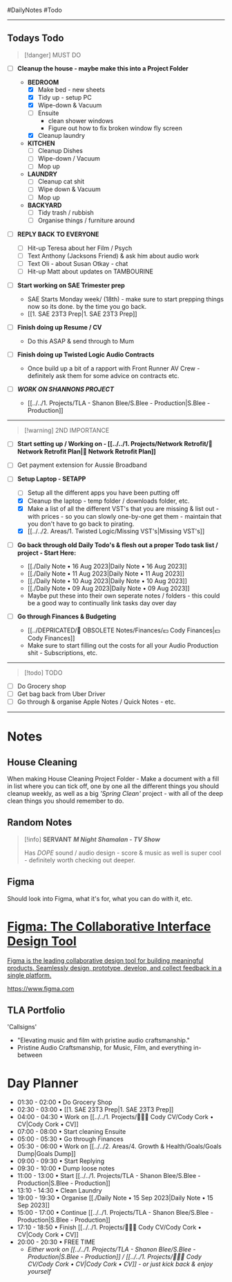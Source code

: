 #DailyNotes #Todo 
- - -
## Todays Todo
>[!danger] MUST DO

- [ ] **Cleanup the house - maybe make this into a Project Folder**
	- **BEDROOM**
		- [x] Make bed - new sheets
		- [x] Tidy up - setup PC
		- [x] Wipe-down & Vacuum
		- [ ] Ensuite 
			- clean shower windows 
			- Figure out how to fix broken window fly screen
		- [x] Cleanup laundry
	- **KITCHEN**
		- [ ] Cleanup Dishes
		- [ ] Wipe-down / Vacuum
		- [ ] Mop up
	- **LAUNDRY**
		- [ ] Cleanup cat shit
		- [ ] Wipe down & Vacuum
		- [ ] Mop up
	- **BACKYARD**
		- [ ] Tidy trash / rubbish
		- [ ] Organise things / furniture around 

- [ ] **REPLY BACK TO EVERYONE**
	- [ ] Hit-up Teresa about her Film / Psych 
	- [ ] Text Anthony (Jacksons Friend) & ask him about audio work
	- [ ] Text Oli - about Susan Otkay - chat
	- [ ] Hit-up Matt about updates on TAMBOURINE

- [ ] **Start working on SAE Trimester prep**
	- SAE Starts Monday week/ (18th) - make sure to start prepping things now so its done. by the time you go back.
	- [[1. SAE 23T3 Prep|1. SAE 23T3 Prep]] 

- [ ] **Finish doing up Resume / CV**
	- Do this ASAP & send through to Mum

- [ ] **Finish doing up Twisted Logic Audio Contracts**
	- Once build up a bit of a rapport with Front Runner AV Crew - definitely ask them for some advice on contracts etc.

- [ ] ***WORK ON SHANNONS PROJECT***
	- [[../../1. Projects/TLA - Shanon Blee/S.Blee - Production|S.Blee - Production]]

- - -
>[!warning] 2ND IMPORTANCE

- [ ] **Start setting up / Working on - [[../../1. Projects/Network Retrofit/🛜 Network Retrofit Plan|🛜 Network Retrofit Plan]]**

- [ ] Get payment extension for Aussie Broadband

- [ ] **Setup Laptop - SETAPP**
	- [ ] Setup all the different apps you have been putting off 
	- [x] Cleanup the laptop - temp folder / downloads folder, etc.
	- [x] Make a list of all the different VST's that you are missing & list out - with prices - so you can slowly one-by-one get them - maintain that you don't have to go back to pirating.
	- [x] [[../../2. Areas/1. Twisted Logic/Missing VST's|Missing VST's]] 

- [ ] **Go back through old Daily Todo's & flesh out a proper Todo task list / project - Start Here:**
	- [[./Daily Note • 16 Aug 2023|Daily Note • 16 Aug 2023]]
	- [[./Daily Note • 11 Aug 2023|Daily Note • 11 Aug 2023]]
	- [[./Daily Note • 10 Aug 2023|Daily Note • 10 Aug 2023]]
	- [[./Daily Note • 09 Aug 2023|Daily Note • 09 Aug 2023]]
	- Maybe put these into their own seperate notes / folders - this could be a good way to continually link tasks day over day

- [ ] **Go through Finances & Budgeting**
	- [[../DEPRICATED/🧹 OBSOLETE Notes/Finances/💵 Cody Finances|💵 Cody Finances]]
	- Make sure to start filling out the costs for all your Audio Production shit - Subscriptions, etc.

- - -
>[!todo] TODO

- [ ] Do Grocery shop
- [ ] Get bag back from Uber Driver
- [ ] Go through & organise Apple Notes / Quick Notes - etc.

- - -
# Notes
## House Cleaning
When making House Cleaning Project Folder - Make a document with a fill in list where you can tick off, one by one all the different things you should cleanup weekly, as well as a big *'Spring Clean'* project - with all of the deep clean things you should remember to do.

## Random Notes
>[!info] **SERVANT**
>***M Night Shamalan - TV Show***
>
>Has *DOPE* sound / audio design - score & music as well is super cool - definitely worth checking out deeper.

## Figma
Should look into Figma, what it's for, what you can do with it, etc.
<div class="rich-link-card-container"><a class="rich-link-card" href="https://www.figma.com" target="_blank">
	<div class="rich-link-image-container">
		<div class="rich-link-image" style="background-image: url('https://cdn.sanity.io/images/599r6htc/localized/a9afeb156fd9d624032026ba5dded124f3265a42-2400x1260.png?w=1200&q=70&fit=max&auto=format')">
	</div>
	</div>
	<div class="rich-link-card-text">
		<h1 class="rich-link-card-title">Figma: The Collaborative Interface Design Tool</h1>
		<p class="rich-link-card-description">
		Figma is the leading collaborative design tool for building meaningful products. Seamlessly design, prototype, develop, and collect feedback in a single platform.
		</p>
		<p class="rich-link-href">
		https://www.figma.com
		</p>
	</div>
</a></div>

## TLA Portfolio
'Callsigns' 
- "Elevating music and film with pristine audio craftsmanship."
- Pristine Audio Craftsmanship, for Music, Film, and everything in-between










# Day Planner
- 01:30 - 02:00 • Do Grocery Shop
- 02:30 - 03:00 • [[1. SAE 23T3 Prep|1. SAE 23T3 Prep]]
- 04:00 - 04:30 • Work on [[../../1. Projects/👨🏽‍💻 Cody CV/Cody Cork • CV|Cody Cork • CV]]
- 07:00 - 08:00 • Start cleaning Ensuite
- 05:00 - 05:30 • Go through Finances
- 05:30 - 06:00 • Work on [[../../2. Areas/4. Growth & Health/Goals/Goals Dump|Goals Dump]]
- 09:00 - 09:30 • Start Replying
- 09:30 - 10:00 • Dump loose notes
- 11:00 - 13:00 • Start [[../../1. Projects/TLA - Shanon Blee/S.Blee - Production|S.Blee - Production]]
- 13:10 - 14:30 • Clean Laundry
- 19:00 - 19:30 • Organise [[./Daily Note • 15 Sep 2023|Daily Note • 15 Sep 2023]]
- 15:00 - 17:00 • Continue [[../../1. Projects/TLA - Shanon Blee/S.Blee - Production|S.Blee - Production]]
- 17:10 - 18:50 • Finish [[../../1. Projects/👨🏽‍💻 Cody CV/Cody Cork • CV|Cody Cork • CV]]
- 20:00 - 20:30 • FREE TIME
	- *Either work on [[../../1. Projects/TLA - Shanon Blee/S.Blee - Production|S.Blee - Production]] / [[../../1. Projects/👨🏽‍💻 Cody CV/Cody Cork • CV|Cody Cork • CV]] - or just kick back & enjoy yourself*

